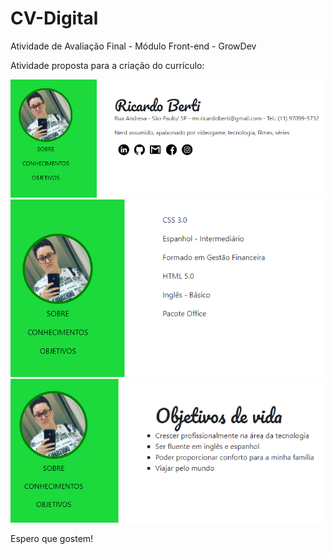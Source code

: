 # CV-Digital
Atividade de Avaliação Final - Módulo Front-end - GrowDev

Atividade proposta para a criação do currículo:

<img src="https://github.com/bertimaiara/CV-Digital/blob/main/images/cv1.PNG" alt="cv1">
<img src="https://github.com/bertimaiara/CV-Digital/blob/main/images/cv2.PNG" alt="cv2">
<img src="https://github.com/bertimaiara/CV-Digital/blob/main/images/cv3.PNG" alt="cv3">

Espero que gostem!
